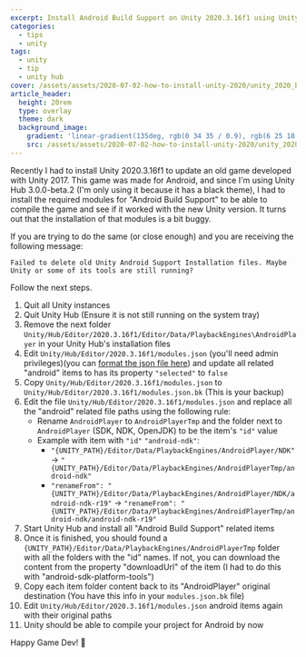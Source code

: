 ```yaml
---
excerpt: Install Android Build Support on Unity 2020.3.16f1 using Unity Hub 3.0.0-beta.2
categories:
  - tips
  - unity
tags:
  - unity
  - tip
  - unity hub
cover: /assets/assets/2020-07-02-how-to-install-unity-2020/unity_2020_background.jpg
article_header:
  height: 20rem
  type: overlay
  theme: dark
  background_image:
    gradient: 'linear-gradient(135deg, rgb(0 34 35 / 0.9), rgb(6 25 18 / 0.9))'
    src: /assets/assets/2020-07-02-how-to-install-unity-2020/unity_2020_background.jpg
---
```


Recently I had to install Unity 2020.3.16f1 to update an old game developed with Unity 2017. This game was made for Android, and since I'm using Unity Hub 3.0.0-beta.2 (I'm only using it because it has a black theme), I had to install the required modules for "Android Build Support" to be able to compile the game and see if it worked with the new Unity version. It turns out that the installation of that modules is a bit buggy.

If you are trying to do the same (or close enough) and you are receiving the following message:
```
Failed to delete old Unity Android Support Installation files. Maybe Unity or some of its tools are still running?
```

Follow the next steps.

1. Quit all Unity instances
1. Quit Unity Hub (Ensure it is not still running on the system tray)
1. Remove the next folder `Unity/Hub/Editor/2020.3.16f1/Editor/Data/PlaybackEngines\AndroidPlayer` in your Unity Hub's installation files
1. Edit `Unity/Hub/Editor/2020.3.16f1/modules.json` (you'll need admin privileges)(you can [format the json file here](https://jsonformatter.curiousconcept.com/)) and update all related "android" items to has its property `"selected"` to `false`
1. Copy `Unity/Hub/Editor/2020.3.16f1/modules.json` to `Unity/Hub/Editor/2020.3.16f1/modules.json.bk` (This is your backup)
1. Edit the file `Unity/Hub/Editor/2020.3.16f1/modules.json` and replace all the "android" related file paths using the following rule:
    - Rename `AndroidPlayer` to `AndroidPlayerTmp` and the folder next to `AndroidPlayer` (SDK, NDK, OpenJDK) to be the item's `"id"` value
    - Example with item with `"id"` `"android-ndk"`:
      - `"{UNITY_PATH}/Editor/Data/PlaybackEngines/AndroidPlayer/NDK"` -> `"{UNITY_PATH}/Editor/Data/PlaybackEngines/AndroidPlayerTmp/android-ndk"`
      - `"renameFrom": "{UNITY_PATH}/Editor/Data/PlaybackEngines/AndroidPlayer/NDK/android-ndk-r19"` -> `"renameFrom": "{UNITY_PATH}/Editor/Data/PlaybackEngines/AndroidPlayerTmp/android-ndk/android-ndk-r19"`
1. Start Unity Hub and install all "Android Build Support" related items
1. Once it is finished, you should found a `{UNITY_PATH}/Editor/Data/PlaybackEngines/AndroidPlayerTmp` folder with all the folders with the "id" names. If not, you can download the content from the property "downloadUrl" of the item (I had to do this with "android-sdk-platform-tools")
1. Copy each item folder content back to its "AndroidPlayer" original destination (You have this info in your `modules.json.bk` file)
1. Edit `Unity/Hub/Editor/2020.3.16f1/modules.json` android items again with their original paths
1. Unity should be able to compile your project for Android by now

Happy Game Dev! :space_invader: